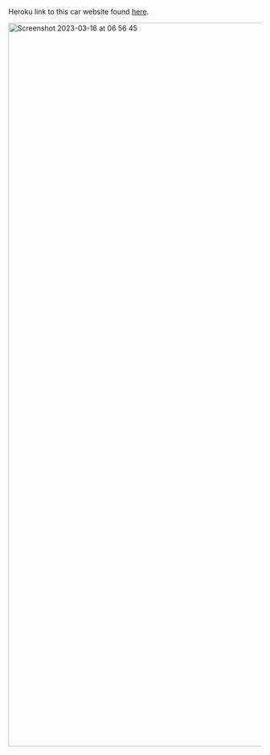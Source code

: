 Heroku link to this car website found [here](https://autocheck-africa.herokuapp.com/).

<img width="1440" alt="Screenshot 2023-03-16 at 06 56 45" src="https://user-images.githubusercontent.com/10972674/225510754-36e95746-45c8-4ed4-b532-8ff01e0a2d7c.png">

